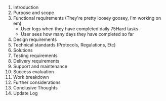 1. Introduction
3. Purpose and scope
4. Functional requirements (They're pretty loosey goosey, I'm working on em)
   - User logs when they have completed daily 75Hard tasks
   - User sees how many days they have completed so far
6. Design requirements
7. Technical standards (Protocols, Regulations, Etc)
8. Solutions
9. Testing requirements
10. Delivery requirements
11. Support and maintenance
12. Success evaluation
13. Work breakdown
14. Further considerations
15. Conclusive Thoughts
16. Update Log
